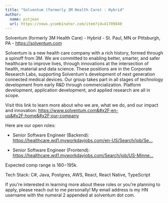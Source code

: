 ```yaml
---
title: "Solventum (formerly 3M Health Care) : Hybrid"
author:
  name: pstjean
  url: https://news.ycombinator.com/item?id=41709840
---
```

Solventum (formerly 3M Health Care) - Hybrid - St. Paul, MN or Pittsburgh, PA - <a href="https:&#x2F;&#x2F;solventum.com" rel="nofollow">https:&#x2F;&#x2F;solventum.com</a>

Solventum is a new health care company with a rich history, formed through a spinoff from 3M. We are committed to enabling better, smarter, and safer healthcare to improve lives, through innovations at the intersection of health, material and data science. These positions are in the Corporate Research Labs, supporting Solventum&#x27;s development of next generation connected medical devices. Our group takes part in all stages of technology development from early R&amp;D through commercialization. Platform development, application development, and applied research are all in scope.

Visit this link to learn more about who we are, what we do, and our impact and innovation: <a href="https:&#x2F;&#x2F;www.solventum.com&#x2F;en-us&#x2F;home&#x2F;our-company" rel="nofollow">https:&#x2F;&#x2F;www.solventum.com&#x2F;en-us&#x2F;home&#x2F;our-company</a>

Here are our open roles:

* Senior Software Engineer (Backend): <a href="https:&#x2F;&#x2F;healthcare.wd1.myworkdayjobs.com&#x2F;en-US&#x2F;Search&#x2F;job&#x2F;Senior-Software-Engineer---Back-end--Solventum-_R01114641" rel="nofollow">https:&#x2F;&#x2F;healthcare.wd1.myworkdayjobs.com&#x2F;en-US&#x2F;Search&#x2F;job&#x2F;Se...</a>

* Senior Software Engineer (Frontend): <a href="https:&#x2F;&#x2F;healthcare.wd1.myworkdayjobs.com&#x2F;Search&#x2F;job&#x2F;US-Minnesota-Maplewood&#x2F;Senior-Software-Engineer---Front-end--Solventum-_R01114642-1" rel="nofollow">https:&#x2F;&#x2F;healthcare.wd1.myworkdayjobs.com&#x2F;Search&#x2F;job&#x2F;US-Minne...</a>

Expected comp range is $160-$195k.

Tech Stack: C#, Java, Postgres, AWS, React, React Native, TypeScript

If you&#x27;re interested in learning more about these roles or you&#x27;re planning to apply, please reach out to me personally! My email address is my HN username with the numeral 2 appended at solventum dot com.
<JobApplication />
